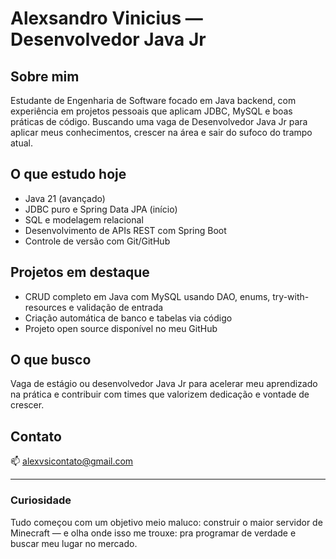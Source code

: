 # Alexsandro Vinicius — Desenvolvedor Java Jr

## Sobre mim  
Estudante de Engenharia de Software focado em Java backend, com experiência em projetos pessoais que aplicam JDBC, MySQL e boas práticas de código. Buscando uma vaga de Desenvolvedor Java Jr para aplicar meus conhecimentos, crescer na área e sair do sufoco do trampo atual.

## O que estudo hoje  
- Java 21 (avançado)  
- JDBC puro e Spring Data JPA (início)  
- SQL e modelagem relacional  
- Desenvolvimento de APIs REST com Spring Boot  
- Controle de versão com Git/GitHub  

## Projetos em destaque  
- CRUD completo em Java com MySQL usando DAO, enums, try-with-resources e validação de entrada  
- Criação automática de banco e tabelas via código  
- Projeto open source disponível no meu GitHub

## O que busco  
Vaga de estágio ou desenvolvedor Java Jr para acelerar meu aprendizado na prática e contribuir com times que valorizem dedicação e vontade de crescer.

## Contato  
📫 alexvsicontato@gmail.com  

---

### Curiosidade  
Tudo começou com um objetivo meio maluco: construir o maior servidor de Minecraft — e olha onde isso me trouxe: pra programar de verdade e buscar meu lugar no mercado.
